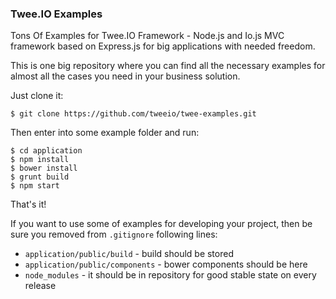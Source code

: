 ### Twee.IO Examples

Tons Of Examples for Twee.IO Framework - Node.js and Io.js MVC framework based on Express.js for big applications with needed freedom.

This is one big repository where you can find all the necessary examples for almost all the cases you need in your business solution.

Just clone it:

```
$ git clone https://github.com/tweeio/twee-examples.git
```

Then enter into some example folder and run:

```
$ cd application
$ npm install
$ bower install
$ grunt build
$ npm start
```

That's it!

If you want to use some of examples for developing your project, then be sure you removed from
`.gitignore` following lines:

 - `application/public/build` - build should be stored
 - `application/public/components` - bower components should be here
 - `node_modules` - it should be in repository for good stable state on every release
